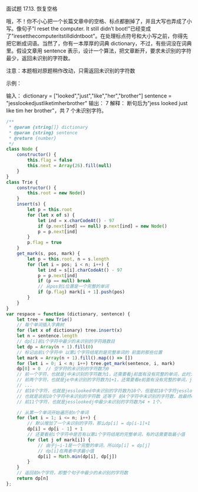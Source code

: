面试题 17.13. 恢复空格

哦，不！你不小心把一个长篇文章中的空格、标点都删掉了，并且大写也弄成了小写。像句子"I reset the computer. It still didn’t boot!"已经变成了"iresetthecomputeritstilldidntboot"。在处理标点符号和大小写之前，你得先把它断成词语。当然了，你有一本厚厚的词典 dictionary，不过，有些词没在词典里。假设文章用 sentence 表示，设计一个算法，把文章断开，要求未识别的字符最少，返回未识别的字符数。

注意：本题相对原题稍作改动，只需返回未识别的字符数

示例：

输入：
dictionary = ["looked","just","like","her","brother"]
sentence = "jesslookedjustliketimherbrother"
输出： 7
解释： 断句后为"jess looked just like tim her brother"，共 7 个未识别字符。

```js
/**
 * @param {string[]} dictionary
 * @param {string} sentence
 * @return {number}
 */
class Node {
    constructor() {
        this.flag = false
        this.next = Array(26).fill(null)
    }
}
class Trie {
    constructor() {
        this.root = new Node()
    }
    insert(s) {
        let p = this.root
        for (let x of s) {
            let ind = x.charCodeAt() - 97
            if (p.next[ind] == null) p.next[ind] = new Node()
            p = p.next[ind]
        }
        p.flag = true
    }
    get_mark(s, pos, mark) {
        let p = this.root, n = s.length
        for (let i = pos; i < n; i++) {
            let ind = s[i].charCodeAt() - 97
            p = p.next[ind]
            if (p == null) break
            // 从pos到i位置是一个完整的单词
            if (p.flag) mark[i + 1].push(pos)
        }
    }
}
var respace = function (dictionary, sentence) {
    let tree = new Trie()
    // 每个单词插入字典树
    for (let x of dictionary) tree.insert(x)
    let n = sentence.length
    // dp[i]前i个字符中最少的未识别的字符路数目
    let dp = Array(n + 1).fill(0)
    // 标记出前i个字符中 以第i个字符结尾的是完整单词的 前面的那些位置
    let mark = Array(n + 1).fill().map(() => [])
    for (let i = 0; i < n; i++) tree.get_mark(sentence, i, mark)
    dp[0] = 0  // 空字符的未识别的字符数为0
    // 前一个字符，也就是j中未识别的字符数为1，还需要看j前面有没有完整的单词，此时为""，故不需考虑
    // 前两个字符，也就是je中未识别的字符数为1+1，还需要看e前面有没有完整的单词，j中么有完整单词
    // ...
    // 前10个字符，也就是jesslooked中未识别的字符数为10个，但是前10个字符jesslooked中以第10个字符结尾的完整的单词lookeded，
    // 也就是说前10个字符中未识别的字符数 还等于 前4个字符中未识别的字符数，故最终dp[10] = min(10,4)= 4
    // 前11个字符，也就是jesslookedj中最少未识别的字符数为4 + 1个，

    // 从第一个单词开始遍历前n个单词
    for (let i = 1; i <= n; i++) {
        // 默认增加了一个未识别的字符，那么dp[i] = dp[i-1]+1
        dp[i] = dp[i - 1] + 1
        // 还要看前i个字符中是否有以第i个字符结尾的完整单词，有的话需要取最小值
        for (let j of mark[i]) {
            // 由于j~i-1是一个完整的单词，所以dp[i] = dp[j]
            // dp[i]在两者中求最小值
            dp[i] = Math.min(dp[i], dp[j])
        }
    }
    // 返回前n个字符，即整个句子中最少的未识别的字符数
    return dp[n]
};
```
